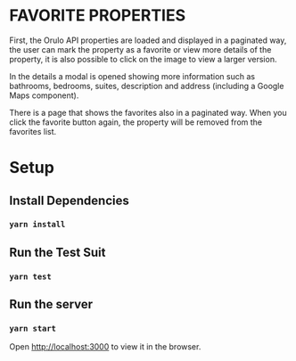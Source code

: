 # FAVORITE PROPERTIES
First, the Orulo API properties are loaded and displayed in a paginated way, the user can mark the property as a favorite or view more details of the property, it is also possible to click on the image to view a larger version.

In the details a modal is opened showing more information such as bathrooms, bedrooms, suites, description and address (including a Google Maps component).

There is a page that shows the favorites also in a paginated way. When you click the favorite button again, the property will be removed from the favorites list.



# Setup
## Install Dependencies
### `yarn install`



## Run the Test Suit

### `yarn test`



## Run the server
### `yarn start`



Open [http://localhost:3000](http://localhost:3000) to view it in the browser.
